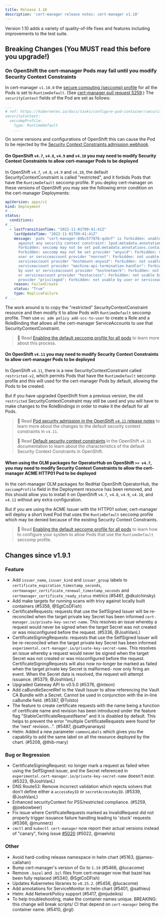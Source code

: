 ```yaml
---
title: Release 1.10
description: 'cert-manager release notes: cert-manager v1.10'
---
```


Version 1.10 adds a variety of quality-of-life fixes and features including improvements to the test suite.

## Breaking Changes (You **MUST** read this before you upgrade!)

### On OpenShift the cert-manager Pods may fail until you modify Security Context Constraints

In cert-manager `v1.10.0` the [secure computing (seccomp) profile](https://kubernetes.io/docs/tutorials/security/seccomp/) for all the Pods
is set to `RuntimeDefault`.
(See [cert-manager pull request 5259](https://github.com/cert-manager/cert-manager/pull/5259/files).)
The `securityContext` fields of the Pod are set as follows:
```yaml
...
# ref: https://kubernetes.io/docs/tasks/configure-pod-container/security-context/
securityContext:
  seccompProfile:
    type: RuntimeDefault
    ...
```

On some versions and configurations of OpenShift this can cause the Pod to be rejected by the
[Security Context Constraints admission webhook](https://docs.openshift.com/container-platform/4.10/authentication/managing-security-context-constraints.html#admission_configuring-internal-oauth).

#### On OpenShift `v4.7`, `v4.8`, `v4.9` and `v4.10` you may need to modify Security Context Constraints to allow cert-manager Pods to be deployed

In OpenShift `v4.7`, `v4.8`, `v4.9` and `v4.10`, the default SecurityContextConstraint is called "restricted", and it forbids Pods that have the `RuntimeDefault` seccomp profile.
If you deploy cert-manager on these versions of OpenShift you may see the following error condition on the cert-manager Deployments:

```yaml
apiVersion: apps/v1
kind: Deployment
# ...
status:
  conditions:
# ...
  - lastTransitionTime: "2022-11-01T09:41:41Z"
    lastUpdateTime: "2022-11-01T09:41:41Z"
    message: 'pods "cert-manager-84bc577876-qzbnf" is forbidden: unable to validate
      against any security context constraint: [pod.metadata.annotations.seccomp.security.alpha.kubernetes.io/pod:
      Forbidden: seccomp may not be set pod.metadata.annotations.container.seccomp.security.alpha.kubernetes.io/cert-manager-controller:
      Forbidden: seccomp may not be set provider "anyuid": Forbidden: not usable by
      user or serviceaccount provider "nonroot": Forbidden: not usable by user or
      serviceaccount provider "hostmount-anyuid": Forbidden: not usable by user or
      serviceaccount provider "machine-api-termination-handler": Forbidden: not usable
      by user or serviceaccount provider "hostnetwork": Forbidden: not usable by user
      or serviceaccount provider "hostaccess": Forbidden: not usable by user or serviceaccount
      provider "privileged": Forbidden: not usable by user or serviceaccount]'
    reason: FailedCreate
    status: "True"
    type: ReplicaFailure
# ...
```

The work around is to copy the "restricted" SecurityContextConstraint resource and then modify it to allow Pods with `RuntimeDefault` seccomp profile.
Then use `oc adm policy add-scc-to-user` to create a Role and a RoleBinding that allows all the cert-manager ServiceAccounts to use that SecurityContextConstraint.

> 📖 Read [Enabling the default seccomp profile for all pods](https://docs.openshift.com/container-platform/4.10/security/seccomp-profiles.html#configuring-default-seccomp-profile_configuring-seccomp-profiles) to learn more about this process.

#### On OpenShift `v4.11` you may need to modify Security Context Constraints to allow cert-manager Pods to be deployed

In OpenShift `v4.11`, there is a new SecurityContextConstraint called `restricted-v2`, which permits Pods that have the `RuntimeDefault` seccomp profile and this will used for the cert-manager Pods by default, allowing the Pods to be created.

But if you have upgraded OpenShift from a previous version, the old `restricted` SecurityContextConstraint may still be used and you will have to make changes to the RoleBindings in order to make it the default for all Pods.

> 📖 Read [Pod security admission in the OpenShift `v4.11` release notes](https://docs.openshift.com/container-platform/4.11/release_notes/ocp-4-11-release-notes.html#ocp-4-11-auth-pod-security-admission) to learn more about the changes to the default security context constraints in `v4.11`.
>
> 📖 Read [Default security context constraints](https://docs.openshift.com/container-platform/4.11/authentication/managing-security-context-constraints.html#default-sccs_configuring-internal-oauth) in the OpenShift `v4.11` documentation to learn about the characteristics of the default Security Context Constraints in OpenShift.

#### When using the OLM packages for OperatorHub on OpenShift `>= v4.7`, you may need to modify Security Context Constraints to allow the cert-manager ACME HTTP01 Pod to be deployed

In the cert-manager OLM packages for RedHat OpenShift OperatorHub, the `seccompProfile` field in the Deployment resource has been removed,
and this should allow you to install it on OpenShift `v4.7`, `v4.8`, `v4.9`, `v4.10`, and `v4.11` without any extra configuration.

But if you are using the ACME Issuer with the HTTP01 solver, cert-manager will deploy a short lived Pod that uses the `RuntimDefault` seccomp profile which may be denied because of the existing Security Context Constraints.

> 📖 Read [Enabling the default seccomp profile for all pods](https://docs.openshift.com/container-platform/4.10/security/seccomp-profiles.html#configuring-default-seccomp-profile_configuring-seccomp-profiles) to learn how to configure your system to allow Pods that use the `RuntimeDefault` seccomp profile.

## Changes since v1.9.1

### Feature

- Add `issuer_name`, `issuer_kind` and `issuer_group` labels to `certificate_expiration_timestamp_seconds`, `certmanager_certificate_renewal_timestamp_seconds` and `certmanager_certificate_ready_status` metrics (#5461, @dkulchinsky)
- Add make targets for running scans with trivy against locally built containers (#5358, @SgtCoDFish)
- CertificateRequests: requests that use the SelfSigned Issuer will be re-reconciled when the target private key Secret has been informed `cert-manager.io/private-key-secret-name`. This resolves an issue whereby a request would never be signed when the target Secret was not created or was misconfigured before the request. (#5336, @JoshVanL)
- CertificateSigningRequests: requests that use the SelfSigned Issuer will be re-reconciled when the target private key Secret has been informed `experimental.cert-manager.io/private-key-secret-name`. This resolves an issue whereby a request would never be signed when the target Secret was not created or was misconfigured before the request.
  CertificateSigningRequests will also now no-longer be marked as failed when the target private key Secret is malformed- now only firing an event. When the Secret data is resolved, the request will attempt issuance. (#5379, @JoshVanL)
- Upgraded Gateway API to v0.5.0 (#5376, @inteon)
- Add caBundleSecretRef to the Vault Issuer to allow referencing the Vault CA Bundle with a Secret. Cannot be used in conjunction with the in-line caBundle field. (#5387, @Tolsto)
- The feature to create certificate requests with the name being a function of certificate name and revision has been introduced under the feature flag "StableCertificateRequestName" and it is disabled by default. This helps to prevent the error "multiple CertificateRequests were found for the 'next' revision...". (#5487, @sathyanarays)
- Helm: Added a new parameter `commonLabels` which gives you the capability to add the same label on all the resource deployed by the chart. (#5208, @thib-mary)

### Bug or Regression

- CertificateSigningRequest: no longer mark a request as failed when using the SelfSigned issuer, and the Secret referenced in `experimental.cert-manager.io/private-key-secret-name` doesn't exist. (#5323, @JoshVanL)
- DNS Route53: Remove incorrect validation which rejects solvers that don't define either a `accessKeyID` or `secretAccessKeyID`. (#5339, @JoshVanL)
- Enhanced securityContext for PSS/restricted compliance. (#5259, @joebowbeer)
- Fix issue where CertificateRequests marked as InvalidRequest did not properly trigger issuance failure handling leading to 'stuck' requests (#5366, @munnerz)
- `cmctl` and `kubectl cert-manager` now report their actual versions instead of "canary", fixing issue [#5020](https://github.com/cert-manager/cert-manager/issues/5020) (#5022, @maelvls)

### Other

- Avoid hard-coding release namespace in helm chart (#5163, @james-callahan)
- Bump cert-manager's version of Go to `1.19` (#5466, @lucacome)
- Remove `.bazel` and `.bzl` files from cert-manager now that bazel has been fully replaced (#5340, @SgtCoDFish)
- Updates Kubernetes libraries to `v0.25.2`. (#5456, @lucacome)
- Add annotations for ServiceMonitor in helm chart (#5401, @sathieu)
- Helm: Add NetworkPolicy support (#5417, @mjudeikis)
- To help troubleshooting, make the container names unique.
  BREAKING: this change will break scripts/ CI that depend on `cert-manager` being the container name. (#5410, @rgl)
